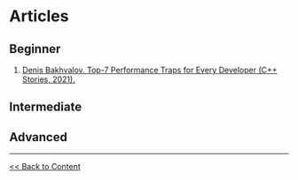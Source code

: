 # Articles

## Beginner
1. [Denis Bakhvalov. Top-7 Performance Traps for Every Developer (C++ Stories, 2021).](https://www.cppstories.com/2021/perf-traps/)

## Intermediate

## Advanced

----
[<< Back to Content](/README.md#content)